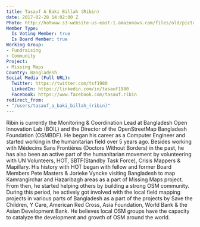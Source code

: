 ```yaml
---
title: Tasauf A Baki Billah (Ribin)
date: 2017-02-28 14:02:00 Z
Photo: http://hotwww.s3-website-us-east-1.amazonaws.com/files/old/pictures/picture-369-1488295145.jpg
Member Type:
  Is Voting Member: true
  Is Board Member: true
Working Group:
- Fundraising
- Community
Project:
- Missing Maps
Country: Bangladesh
Social Media (Full URL):
  Twitter: https://twitter.com/tsf1980
  LinkedIn: https://linkedin.com/in/tasauf1980
  Facebook: https://www.facebook.com/tasauf.ribin
redirect_from:
- "/users/tasauf_a_baki_billah_(ribin)"
---
```


Ribin is currently the Monitoring & Coordination Lead at Bangladesh Open Innovation Lab (BOIL) and the Director of the OpenStreetMap Bangladesh Foundation (OSMBDF). 
He began his career as a Computer Engineer and started working in the humanitarian field over 5 years ago. Besides working with Médecins Sans Frontières (Doctors Without Borders) in the past, he has also been an active part of the humanitarian movement by volunteering with UN Volunteers, HOT, SBTF(Standby Task Force), Crisis Mappers & Mapillary. 
His history with HOT began with fellow and former Board Members Pete Masters & Jorieke Vyncke visiting Bangladesh to map Kamrangirchar 
and Hazaribagh areas as a part of Missing Maps project. From then, he started helping others by building a strong OSM community. During this period, he actively got involved with the local field mapping projects in various parts of Bangladesh as a part of the projects by Save the Children, Y Care, American Red Cross, Asia Foundation, World Bank & the Asian Development Bank. He believes local OSM groups have the capacity to catalyze the development and growth of OSM around the world.
